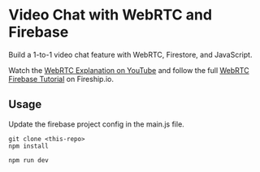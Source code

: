 # Video Chat with WebRTC and Firebase

Build a 1-to-1 video chat feature with WebRTC, Firestore, and JavaScript.

Watch the [WebRTC Explanation on YouTube](https://youtu.be/WmR9IMUD_CY) and follow the full [WebRTC Firebase Tutorial](https://fireship.io/lessons/webrtc-firebase-video-chat) on Fireship.io.

## Usage

Update the firebase project config in the main.js file.

```
git clone <this-repo>
npm install

npm run dev
```
